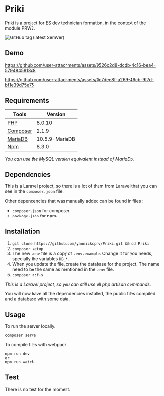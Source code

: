 # Priki

Priki is a project for ES dev technician formation, in the context of the module PRW2.

![GitHub tag (latest SemVer)](https://img.shields.io/github/v/tag/yannickcpnv/Priki?label=Version)

## Demo

https://github.com/user-attachments/assets/9526c2d8-dcdb-4c16-bea4-5794845818c8

https://github.com/user-attachments/assets/0c7dee8f-a269-46cb-9f7d-bf1e39d75e75

## Requirements

| Tools                                         | Version           |
|-----------------------------------------------|-------------------|
| [PHP](https://www.php.net/downloads.php)      | 8.0.10            |
| [Composer](https://getcomposer.org/download/) | 2.1.9             |
| [MariaDB](https://mariadb.org/download/)      | 10.5.9-MariaDB    |
| [Npm](https://nodejs.org/en/download/)        | 8.3.0             |

_You can use the MySQL version equivalent instead of MariaDb._

## Dependencies

This is a Laravel project, so there is a lot of them from Laravel that you can see in the `composer.json` file.

Other dependencies that was manually added can be found in files :

- `composer.json` for composer.
- `package.json` for npm.

## Installation

1. `git clone https://github.com/yannickcpnv/Priki.git && cd Priki`
2. `composer setup`
3. The new `.env` file is a copy of `.env.example`. Change it for you needs, specially the variables `DB_*`.
4. When you update the file, create the database for the project. The name need to be the same as mentioned in
   the `.env`
   file.
5. `composer m:f-s`

_This is a Laravel project, so you can still use all php artisan commands._

You will now have all the dependencies installed, the public files compiled and a database with some data.

## Usage

To run the server locally.

```shell
composer serve
```

To compile files with webpack.

```shell
npm run dev
or
npm run watch
```

## Test

There is no test for the moment.
